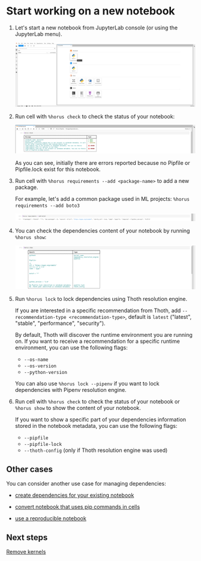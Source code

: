 
# Start working on a new notebook

1. Let's start a new notebook from JupyterLab console (or using the JupyterLab menu).

    <div style="text-align:center">
    <img alt="Start new notebook" src="https://raw.githubusercontent.com/AICoE/manage-dependencies-tutorial/master/docs/images/JupyterLabStartNewNotebook.png">
    </div>

2. Run cell with `%horus check` to check the status of your notebook:

    <div style="text-align:center">
    <img alt="Horus check initial command" src="https://raw.githubusercontent.com/AICoE/manage-dependencies-tutorial/master/docs/images/JupyterLabHorusCheckInitial.png">
    </div>

    As you can see, initially there are errors reported because no Pipfile or Pipfile.lock exist for this notebook.

3. Run cell with `%horus requirements --add <package-name>` to add a new package.

    For example, let's add a common package used in ML projects: `%horus requirements --add boto3`

    <div style="text-align:center">
    <img alt="Horus requirements add" src="https://raw.githubusercontent.com/AICoE/manage-dependencies-tutorial/master/docs/images/JupyterLabHorusAdd.png">
    </div>

4. You can check the dependencies content of your notebook by running `%horus show`:

    <div style="text-align:center">
    <img alt="Horus show command after add" src="https://raw.githubusercontent.com/AICoE/manage-dependencies-tutorial/master/docs/images/JupyterLabHorusShowAfterAdd.png">
    </div>

5. Run `%horus lock` to lock dependencies using Thoth resolution engine.

    If you are interested in a specific recommendation from Thoth, add `--recommendation-type <recommendation-type>`, default is `latest` ("latest", "stable", "performance", "security").

    By default, Thoth will discover the runtime environment you are running on. If you want to receive a recommendation for a specific runtime environment, you can use the following flags:

    - `--os-name`
    - `--os-version`
    - `--python-version`

    You can also use `%horus lock --pipenv` if you want to lock dependencies with Pipenv resolution engine.

6. Run cell with `%horus check` to check the status of your notebook or `%horus show` to show the content of your notebook.

    If you want to show a specific part of your dependencies information stored in the notebook metadata, you can use the following flags:

    - `--pipfile`
    - `--pipfile-lock`
    - `--thoth-config` (only if Thoth resolution engine was used)

## Other cases

You can consider another use case for managing dependencies:

- [create dependencies for your existing notebook](./add-missing-dependencies-notebook.md)

- [convert notebook that uses pip commands in cells](./convert-notebook.md)

- [use a reproducible notebook](./run-reproducible-notebook.md)


## Next steps

[Remove kernels](./clean-kernel.md)

